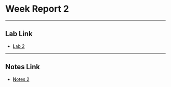 # Week Report 2

<hr>

## Lab Link

* [Lab 2](https://github.com/jgomez-3/cis106/blob/main/labs/lab2/lab2.md)

<hr>

## Notes Link

* [Notes 2](https://github.com/jgomez-3/cis106/blob/main/notes/notes2/notes2.md)